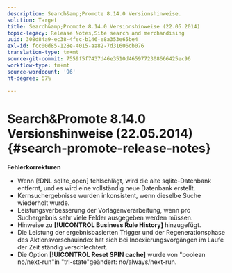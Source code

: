 ```yaml
---
description: Search&amp;Promote 8.14.0 Versionshinweise.
solution: Target
title: Search&amp;Promote 8.14.0 Versionshinweise (22.05.2014)
topic-legacy: Release Notes,Site search and merchandising
uuid: 308d84a9-ec38-4fec-b146-e8a353e65be4
exl-id: fcc00d85-128e-4015-aa82-7d31606cb076
translation-type: tm+mt
source-git-commit: 7559f5f7437d46e3510d4659772308666425ec96
workflow-type: tm+mt
source-wordcount: '96'
ht-degree: 67%

---
```


# Search&amp;Promote 8.14.0 Versionshinweise (22.05.2014){#search-promote-release-notes}

**Fehlerkorrekturen**

* Wenn [!DNL sqlite_open] fehlschlägt, wird die alte sqlite-Datenbank entfernt, und es wird eine vollständig neue Datenbank erstellt.
* Kernsuchergebnisse wurden inkonsistent, wenn dieselbe Suche wiederholt wurde.
* Leistungsverbesserung der Vorlagenverarbeitung, wenn pro Suchergebnis sehr viele Felder ausgegeben werden müssen.
* Hinweise zu **[!UICONTROL Business Rule History]** hinzugefügt.
* Die Leistung der ergebnisbasierten Trigger und der Regenerationsphase des Aktionsvorschauindex hat sich bei Indexierungsvorgängen im Laufe der Zeit ständig verschlechtert.
* Die Option **[!UICONTROL Reset SPIN cache]** wurde von &quot;boolean no/next-run&quot;in &quot;tri-state&quot;geändert: no/always/next-run.
